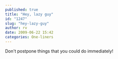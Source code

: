 ```yaml
---
published: true
title: "Hey, lazy guy"
id: "1247"
slug: "hey-lazy-guy"
author: rv
date: 2009-06-22 15:42
categories: One-liners
---
```

Don't postpone things that you could do immediately!